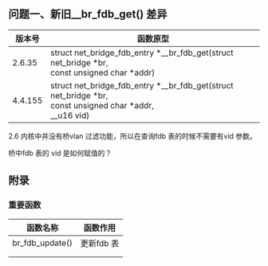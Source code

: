 ## 问题一、新旧__br_fdb_get() 差异

| 版本号  | 函数原型                                                     |
| ------- | ------------------------------------------------------------ |
| 2.6.35  | struct net_bridge_fdb_entry *__br_fdb_get(struct net_bridge *br,<br>const unsigned char *addr) |
| 4.4.155 | struct net_bridge_fdb_entry *\_\_br_fdb_get(struct net_bridge *br,<br>const unsigned char *addr,<br>\_\_u16 vid) |



2.6 内核中并没有桥vlan 过滤功能，所以在查询fdb 表的时候不需要有vid 参数。



桥中fdb 表的 vid 是如何赋值的？



## 附录

### 重要函数

| 函数名称        | 函数作用   |
| --------------- | ---------- |
| br_fdb_update() | 更新fdb 表 |
|                 |            |
|                 |            |









